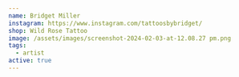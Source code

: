 ```yaml
---
name: Bridget Miller
instagram: https://www.instagram.com/tattoosbybridget/
shop: Wild Rose Tattoo
image: /assets/images/screenshot-2024-02-03-at-12.08.27 pm.png
tags:
  - artist
active: true
---
```


